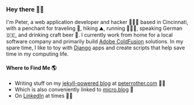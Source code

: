 ### Hey there 👋🏼

I'm Peter, a web application developer and hacker 👨🏼‍💻 based in Cincinnati, with a penchant for traveling 🧳, hiking ⛰, running 🏃🏼‍♂️, speaking German 🇩🇪, and drinking craft beer 🍺. I currently work from home for a local software company and primarily build [Adobe ColdFusion](https://www.adobe.com/products/coldfusion-family.html) solutions. In my spare time, I like to toy with [Django](https://www.djangoproject.com) apps and create scripts that help save time in my computing life.

#### Where to Find Me 🌎

* Writing stuff on my [jekyll-powered blog](https://jekyllrb.com) at [peterrother.com](peterrother.com) ✍🏼
* Which is also conveniently linked to [micro.blog](https://micro.blog/peterrother) 🔗
* On [LinkedIn](https://www.linkedin.com/in/peter-rother/) at times 🕴🏼
